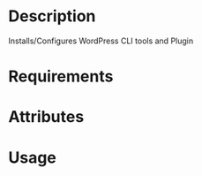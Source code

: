 Description
===========
Installs/Configures WordPress CLI tools and Plugin

Requirements
============

Attributes
==========

Usage
=====

